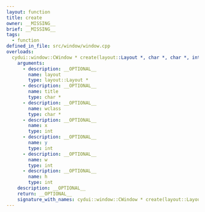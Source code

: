 ```yaml
---
layout: function
title: create
owner: __MISSING__
brief: __MISSING__
tags:
  - function
defined_in_file: src/window/window.cpp
overloads:
  cydui::window::CWindow * create(layout::Layout *, char *, char *, int, int, int, int):
    arguments:
      - description: __OPTIONAL__
        name: layout
        type: layout::Layout *
      - description: __OPTIONAL__
        name: title
        type: char *
      - description: __OPTIONAL__
        name: wclass
        type: char *
      - description: __OPTIONAL__
        name: x
        type: int
      - description: __OPTIONAL__
        name: y
        type: int
      - description: __OPTIONAL__
        name: w
        type: int
      - description: __OPTIONAL__
        name: h
        type: int
    description: __OPTIONAL__
    return: __OPTIONAL__
    signature_with_names: cydui::window::CWindow * create(layout::Layout * layout, char * title, char * wclass, int x, int y, int w, int h)
---
```

